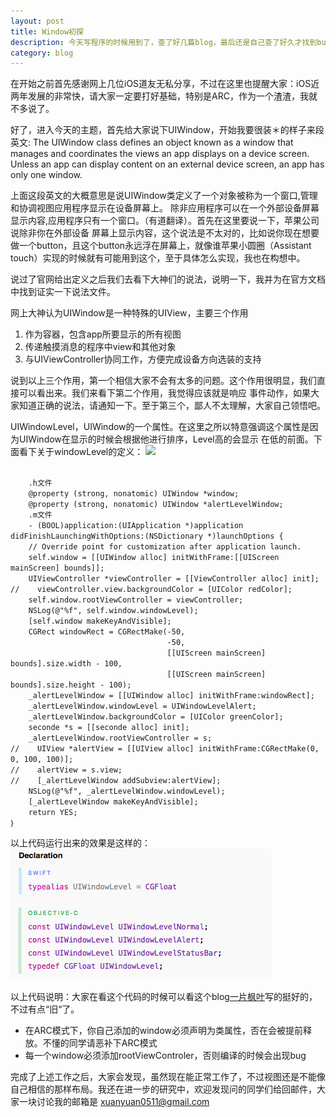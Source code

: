 ```yaml
---
layout: post
title: Window初探
description: 今天写程序的时候用到了，查了好几篇blog，最后还是自己查了好久才找到bug，特地来跟新一片blog，一方面提醒大家另外算是纪录自己的成长。
category: blog
---
```

在开始之前首先感谢网上几位iOS道友无私分享，不过在这里也提醒大家：iOS近两年发展的非常快，请大家一定要打好基础，特别是ARC，作为一个渣渣，我就不多说了。

好了，进入今天的主题，首先给大家说下UIWindow，开始我要很装＊的样子来段英文:
The UIWindow class defines an object known as a window that manages and coordinates the views an app displays on a device screen. Unless an app can display content on an external device screen, an app has only one window.

上面这段英文的大概意思是说UIWindow类定义了一个对象被称为一个窗口,管理和协调视图应用程序显示在设备屏幕上。
除非应用程序可以在一个外部设备屏幕显示内容,应用程序只有一个窗口。（有道翻译）。首先在这里要说一下，苹果公司说除非你在外部设备
屏幕上显示内容，这个说法是不太对的，比如说你现在想要做一个button，且这个button永远浮在屏幕上，就像谁苹果小圆圈（Assistant touch）实现的时候就有可能用到这个，至于具体怎么实现，我也在构想中。

说过了官网给出定义之后我们去看下大神们的说法，说明一下，我并为在官方文档中找到证实一下说法文件。

网上大神认为UIWindow是一种特殊的UIView，主要三个作用
<ol>
	<li>作为容器，包含app所要显示的所有视图</li>
	<li>传递触摸消息的程序中view和其他对象</li>
	<li>与UIViewController协同工作，方便完成设备方向选装的支持</li>
</ol>

说到以上三个作用，第一个相信大家不会有太多的问题。这个作用很明显，我们直接可以看出来。我们来看下第二个作用，我觉得应该就是响应
事件动作，如果大家知道正确的说法，请通知一下。至于第三个，鄙人不太理解，大家自己领悟吧。

UIWindowLevel，UIWindow的一个属性。在这里之所以特意强调这个属性是因为UIWindow在显示的时候会根据他进行排序，Level高的会显示
在低的前面。下面看下关于windowLevel的定义：
<img src="/images/blog/UIWinLeve.png">

<code>
	.h文件
	@property (strong, nonatomic) UIWindow *window;
	@property (strong, nonatomic) UIWindow *alertLevelWindow;
	.m文件
	- (BOOL)application:(UIApplication *)application didFinishLaunchingWithOptions:(NSDictionary *)launchOptions {
    // Override point for customization after application launch.
    self.window = [[UIWindow alloc] initWithFrame:[[UIScreen mainScreen] bounds]];
    UIViewController *viewController = [[ViewController alloc] init];
//    viewController.view.backgroundColor = [UIColor redColor];
    self.window.rootViewController = viewController;
    NSLog(@"%f", self.window.windowLevel);
    [self.window makeKeyAndVisible];
    CGRect windowRect = CGRectMake(-50,
                                   -50,
                                   [[UIScreen mainScreen] bounds].size.width - 100,
                                   [[UIScreen mainScreen] bounds].size.height - 100);
    _alertLevelWindow = [[UIWindow alloc] initWithFrame:windowRect];
    _alertLevelWindow.windowLevel = UIWindowLevelAlert;
    _alertLevelWindow.backgroundColor = [UIColor greenColor];
    seconde *s = [[seconde alloc] init];
    _alertLevelWindow.rootViewController = s;
//    UIView *alertView = [[UIView alloc] initWithFrame:CGRectMake(0, 0, 100, 100)];
//    alertView = s.view;
//    [_alertLevelWindow addSubview:alertView]; 
    NSLog(@"%f", _alertLevelWindow.windowLevel);
    [_alertLevelWindow makeKeyAndVisible];    
    return YES;
｝
</code>

以上代码运行出来的效果是这样的：
<img src="/images/blog/UIWinLevel.png">

以上代码说明：大家在看这个代码的时候可以看这个blog<a href="http://www.cnblogs.com/smileEvday/archive/2012/03/27/2420362.html">一片枫叶</a>写的挺好的，不过有点“旧“了。

<ul>
	<li>在ARC模式下，你自己添加的window必须声明为类属性，否在会被提前释放。不懂的同学请恶补下ARC模式</li>
	<li>每一个window必须添加rootViewControler，否则编译的时候会出现bug</li>
</ul>

完成了上述工作之后，大家会发现，虽然现在能正常工作了，不过视图还是不能像自己相信的那样布局。我还在进一步的研究中，欢迎发现问的同学们给回邮件，大家一块讨论我的邮箱是 xuanyuan0511@gmail.com